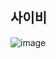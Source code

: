 ## 사이비
![image](https://github.com/rangg2/django_project_saibi/assets/137037014/3d84a93a-31a3-4475-b180-47dbd99a48e4)
